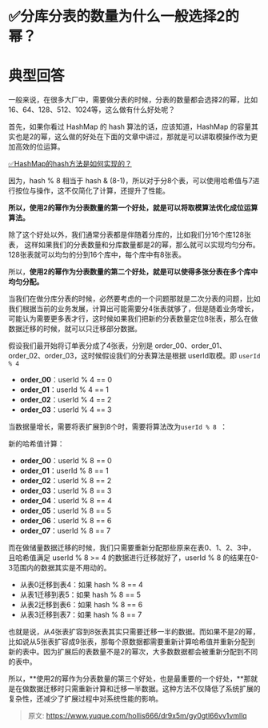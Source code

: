 # ✅分库分表的数量为什么一般选择2的幂？


# 典型回答

一般来说，在很多大厂中，需要做分表的时候，分表的数量都会选择2的幂，比如16、64、128、512、1024等，这么做有什么好处呢？

首先，如果你看过 HashMap 的 hash 算法的话，应该知道，HashMap 的容量其实也是2的幂，这么做的好处在下面的文章中讲过，那就是可以讲取模操作改为更加高效的位运算。

[✅HashMap的hash方法是如何实现的？](https://www.yuque.com/hollis666/dr9x5m/sz24zwwrdg92qizg?view=doc_embed)

因为，hash % 8 相当于 hash & (8-1)，所以对于分8个表，可以使用哈希值与7进行按位与操作，这不仅简化了计算，还提升了性能。

**所以，使用2的幂作为分表数量的第一个好处，就是可以将取模算法优化成位运算算法。**

除了这个好处以外，我们通常分表都是伴随着分库的，比如我们分16个库128张表， 这样如果我们的分表数量和分库数量都是2的幂，那么就可以实现均匀分布。128张表就可以均匀的分到16个库中，每个库中有8张表。

所以，**使用2的幂作为分表数量的第二个好处，就是可以使得多张分表在多个库中均匀分配。**

当我们在做分库分表的时候，必然要考虑的一个问题那就是二次分表的问题，比如我们根据当前的业务发展，计算出可能需要分4张表就够了，但是随着业务增长，可能认为需要更多表才行，这时候如果我们把新的分表数量定位8张表，那么在做数据迁移的时候，就可以只迁移部分数据。

假设我们最开始将订单表分成了4张表，分别是 order_00、order_01、order_02、order_03，这时候假设我们的分表算法是根据 userId取模。即 `userId % 4 `

- **order_00**：userId % 4 == 0
- **order_01**：userId % 4 == 1
- **order_02**：userId % 4 == 2
- **order_03**：userId % 4 == 3

当数据量增长，需要将表扩展到8个时，需要将算法改为`userId % 8 `：

新的哈希值计算：

- **order_00**：userId % 8 == 0
- **order_01**：userId % 8 == 1
- **order_02**：userId % 8 == 2
- **order_03**：userId % 8 == 3
- **order_04**：userId % 8 == 4
- **order_05**：userId % 8 == 5
- **order_06**：userId % 8 == 6
- **order_07**：userId % 8 == 7

而在做储量数据迁移的时候，我们只需要重新分配那些原来在表0、1、2、3中，且哈希值满足 userId % 8 >= 4 的数据进行迁移就好了，userId % 8 的结果在0-3范围内的数据其实是不用动的。

- 从表0迁移到表4：如果 hash % 8 == 4
- 从表1迁移到表5：如果 hash % 8 == 5
- 从表2迁移到表6：如果 hash % 8 == 6
- 从表3迁移到表7：如果 hash % 8 == 7

也就是说，从4张表扩容到8张表其实只需要迁移一半的数据。而如果不是2的幂，比如说从5张表扩容成9张表，那每个原数据都需要重新计算哈希值并重新分配到新的表中。因为扩展后的表数量不是2的幂次，大多数数据都会被重新分配到不同的表中。

所以，**使用2的幂作为分表数量的第三个好处，也是最重要的一个好处，**那就是在做数据迁移时只需重新计算和迁移一半数据。这种方法不仅降低了系统扩展的复杂性，还减少了扩展过程中对系统性能的影响。



> 原文: <https://www.yuque.com/hollis666/dr9x5m/gy0gtl66vv1vmllq>